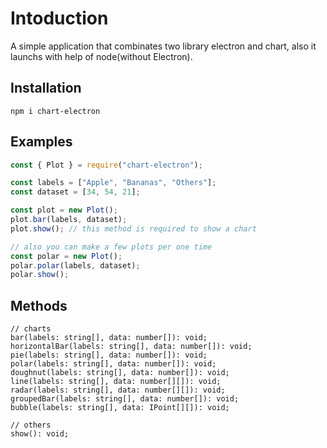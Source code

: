 # Intoduction
A simple application that combinates two library electron and chart, also it launchs with help of node(without Electron).

## Installation
```shell
npm i chart-electron
```

## Examples
```js
const { Plot } = require("chart-electron");

const labels = ["Apple", "Bananas", "Others"];
const dataset = [34, 54, 21];

const plot = new Plot();
plot.bar(labels, dataset);
plot.show(); // this method is required to show a chart

// also you can make a few plots per one time
const polar = new Plot();
polar.polar(labels, dataset);
polar.show();
```

## Methods
```shell
// charts
bar(labels: string[], data: number[]): void; 
horizontalBar(labels: string[], data: number[]): void;
pie(labels: string[], data: number[]): void;
polar(labels: string[], data: number[]): void;
doughnut(labels: string[], data: number[]): void;
line(labels: string[], data: number[][]): void;
radar(labels: string[], data: number[][]): void;
groupedBar(labels: string[], data: number[]): void;
bubble(labels: string[], data: IPoint[][]): void;

// others
show(): void;
```
